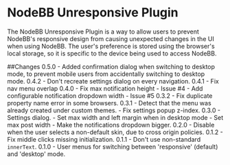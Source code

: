 # NodeBB Unresponsive Plugin

The NodeBB Unresponsive Plugin is a way to allow users to prevent NodeBB's responsive design from causing unexpected changes
in the UI when using NodeBB. The user's preference is stored using the browser's local storage, so it is specific to 
the device being used to access NodeBB.

##Changes
    0.5.0
     - Added confirmation dialog when switching to desktop mode, to prevent mobile
       users from accidentally switching to desktop mode.
    0.4.2
     - Don't recreate settings dialog on every navigation.
    0.4.1
     - Fix nav menu overlap
    0.4.0
     - Fix max notification height - Issue #4
     - Add configurable notification dropdown width - Issue #5
    0.3.2
     - Fix duplicate property name error in some browsers.
    0.3.1
     - Detect that the menu was already created under custom themes.
     - Fix settings popup z-index.
    0.3.0
     - Settings dialog.
     - Set max width and left margin when in desktop mode
     - Set max post width
     - Make the notifications dropdown bigger.
    0.2.0
     - Disable when the user selects a non-default skin, due to cross origin policies.
    0.1.2
     - Fix middle clicks missing initialization.
    0.1.1
     - Don't use non-standard `innerText`.
    0.1.0
     - User menus for switching between 'responsive' (default) and 'desktop' mode.
